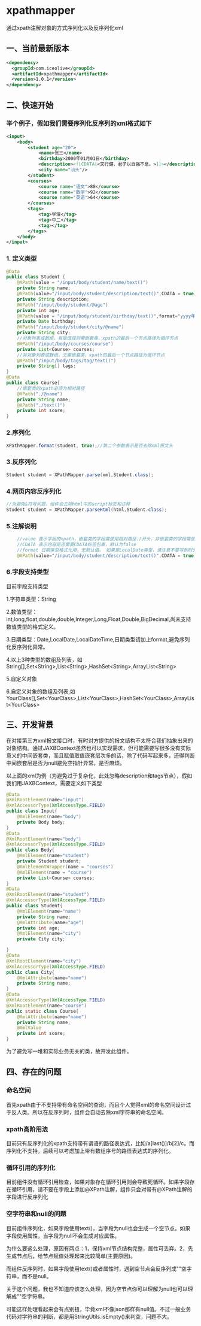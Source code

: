 ﻿# xpathmapper
通过xpath注解对象的方式序列化以及反序列化xml

## 一、当前最新版本
```xml
<dependency>
  <groupId>com.iceolive</groupId>
  <artifactId>xpathmapper</artifactId>
  <version>1.0.1</version>
</dependency>
```
## 二、快速开始
### 举个例子，假如我们需要序列化反序列的xml格式如下
```xml
<input>
    <body>
        <student age="20">
            <name>张三</name>
            <birthday>2000年01月01日</birthday>
            <description><![CDATA[<天行健，君子以自强不息。>]]></description>
            <city name="汕头"/>
        </student>
        <courses>
            <course name="语文">88</course>
            <course name="数学">92</course>
            <course name="英语">64</course>
        </courses>
        <tags>
            <tag>学渣</tag>
            <tag>中二</tag>
            <tag></tag>
        </tags>
    </body>
</input>
```
### 1. 定义类型
```java
@Data
public class Student {
    @XPath(value = "/input/body/student/name/text()")
    private String name;
    @XPath(value="/input/body/student/description/text()",CDATA = true)
    private String description;
    @XPath("/input/body/student/@age")
    private int age;
    @XPath(value = "/input/body/student/birthday/text()",format="yyyy年MM月dd日")
    private Date birthday;
    @XPath("/input/body/student/city/@name")
    private String city;
    //对象列表或数组，有取值规则需嵌套类，xpath的最后一个节点路径为循环节点
    @XPath("/input/body/courses/course")
    private List<Course> courses;
    //非对象列表或数组，无需嵌套类，xpath的最后一个节点路径为循环节点
    @XPath("/input/body/tags/tag/text()")
    private String[] tags;
}
@Data
public class Course{
    //嵌套类的xpath必须为相对路径
    @XPath("./@name")
    private String name;
    @XPath("./text()")
    private int score;
}
```
### 2.序列化
```java
XPathMapper.format(student, true);//第二个参数表示是否去除xml报文头
```
### 3.反序列化
```java
Student student = XPathMapper.parse(xml,Student.class);
```
### 4.网页内容反序列化
```java
//为避免&符号问题，组件会去除html中的script标签和注释
Student student = XPathMapper.parseHtml(html,Student.class);
```
### 5.注解说明
```java
    //value 表示字段的xpath，嵌套类的字段需使用相对路径./开头，非嵌套类的字段需使用完整路径/开头
    //CDATA 表示内容是否需要CDATA标签包裹，默认为false
    //format 日期类型格式化用，无默认值。 如果是LocalDate类型，请注意不要写到时分秒。
    @XPath(value="/input/body/student/description/text()",CDATA = true,format="yyyy-MM-dd HH:mm:ss")
```
### 6.字段支持类型
目前字段支持类型

1.字符串类型：String

2.数值类型：int,long,float,double,double,Integer,Long,Float,Double,BigDecimal,尚未支持数值类型的格式定义。

3.日期类型：Date,LocalDate,LocalDateTime,日期类型请加上format,避免序列化反序列化异常。

4.以上3种类型的数组及列表，如String[],Set\<String>,List\<String>,HashSet\<String>,ArrayList\<String>

5.自定义对象

6.自定义对象的数组及列表,如 YourClass[],Set\<YourClass>,List\<YourClass>,HashSet\<YourClass>,ArrayList\<YourClass>


## 三、开发背景
在对接第三方xml报文接口时，有时对方提供的报文结构不太符合我们抽象出来的对象结构。通过JAXBContext虽然也可以实现需求，但可能需要写很多没有实际意义的中间嵌套类，而且赋值取值嵌套层次多的话，除了代码写起来多，还得判断中间嵌套层是否为null避免空指针异常，是否麻烦。
 
以上面的xml为例（为避免过于复杂化，此处忽略description和tags节点），假如我们用JAXBContext，需要定义如下类型
```java
@Data
@XmlRootElement(name="input")
@XmlAccessorType(XmlAccessType.FIELD)
public class Input{
    @XmlElement(name="body")
    private Body body;
}
@Data
@XmlRootElement(name="body")
@XmlAccessorType(XmlAccessType.FIELD)
public class Body{
    @XmlElement(name="student")
    private Student student;
    @XmlElementWrapper(name = "courses")
    @XmlElement(name = "course")
    private List<Course> courses;
}
@Data
@XmlRootElement(name="student")
@XmlAccessorType(XmlAccessType.FIELD)
public class Student{
    @XmlElement(name="name")
    private String name;
    @XmlAttribute(name="age")
    private int age;
    @XmlElement(name="city")
    private City city;

}
@Data
@XmlRootElement(name="city")
@XmlAccessorType(XmlAccessType.FIELD)
public class City{
    @XmlAttribute(name="name")
    private String name;
}
@Data
@XmlAccessorType(XmlAccessType.FIELD)
@XmlRootElement(name="course")
public static class Course{
    @XmlAttribute(name="name")
    private String name;
    @XmlValue
    private int score;
}
```
为了避免写一堆和实际业务无关的类，故开发此组件。

## 四、存在的问题
### 命名空间
首先xpath由于不支持带有命名空间的查询，而且个人觉得xml的命名空间设计过于反人类。所以在反序列时，组件会自动去除xml字符串的命名空间。
### xpath高阶用法
目前只有反序列化的xpath支持带有谓语的路径表达式，比如/a[last()]/b[2]/c。而序列化不支持，后续可以考虑加上带有数组序号的路径表达式的序列化。
### 循环引用的序列化
目前组件没有循环引用检查，如果对象存在循环引用则会导致死循环。如果字段存在循环引用，请不要在字段上添加@XPath注解，组件只会对带有@XPath注解的字段进行反序列化
### 空字符串和null的问题
目前组件序列化，如果字段使用text()，当字段为null也会生成一个空节点。如果字段使用属性，当字段为null不会生成对应属性。

为什么要这么处理，原因有两点：1，保持xml节点结构完整，属性可丢弃。2，先生成节点后，给节点赋值处理起来比较简单(主要原因)。

而组件反序列时，如果字段使用text()或者属性时，遇到空节点会反序列成""空字符串，而不是null。

关于这个问题，我也不知道应该怎么处理，因为空节点你可以理解为null也可以理解成""空字符串。

可能这样处理看起来会有点别扭，毕竟xml不像json那样有null值。不过一般业务代码对字符串的判断，都是用StringUtils.isEmpty()来判空，问题不大。


